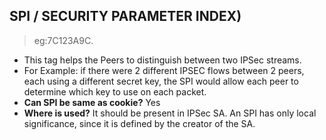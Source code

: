 ## SPI / SECURITY PARAMETER INDEX)
> eg:7C123A9C. 
- This tag helps the Peers to distinguish between two IPSec streams. 
- For Example: if there were 2 different IPSEC flows between 2 peers, each using a different secret key, the SPI would allow each peer to determine which key to use on each packet. 
- **Can SPI be same as cookie?** Yes
- **Where is used?** It should be present in IPSec SA. An SPI has only local significance, since it is defined by the creator of the SA.

